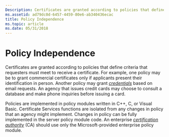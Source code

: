 ```yaml
---
Description: Certificates are granted according to policies that define criteria that requesters must meet to receive a certificate.
ms.assetid: ad79dc0d-6457-4459-80e6-ab340436ecac
title: Policy Independence
ms.topic: article
ms.date: 05/31/2018
---
```


# Policy Independence

Certificates are granted according to policies that define criteria that requesters must meet to receive a certificate. For example, one policy may be to grant commercial certificates only if applicants present their identification in person. Another policy may grant [*credentials*](https://msdn.microsoft.com/library/ms721572(v=VS.85).aspx) based on email requests. An agency that issues credit cards may choose to consult a database and make phone inquiries before issuing a card.

Policies are implemented in policy modules written in C++, C, or Visual Basic. Certificate Services functions are isolated from any changes in policy that an agency might implement. Changes in policy can be fully implemented in the server policy module code. An enterprise [*certification authority*](https://msdn.microsoft.com/library/ms721572(v=VS.85).aspx) (CA) should use only the Microsoft-provided enterprise policy module.

 

 



